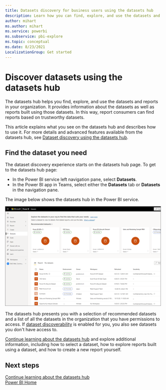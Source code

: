 ```yaml
---
title: Datasets discovery for business users using the datasets hub
description: Learn how you can find, explore, and use the datasets and their related reports in your organization.
author: mihart
ms.author: mihart
ms.service: powerbi
ms.subservice: pbi-explore
ms.topic: conceptual
ms.date: 8/23/2021
LocalizationGroup: Get started
---
```

# Discover datasets using the datasets hub

The datasets hub helps you find, explore, and use the datasets and reports in your organization. It provides information about the datasets as well as reports built using those datasets. In this way, report consumers can find reports based on trustworthy datasets.

This article explains what you see on the datasets hub and describes how to use it. For more details and advanced features available from the datasets hub, see [Dataset discovery using the datasets hub](../connect-data/service-datasets-understand.md).  


## Find the dataset you need

The dataset discovery experience starts on the datasets hub page. To get to the datasets hub page:
* In the Power BI service left navigation pane, select **Datasets**.
* In the Power BI app in Teams, select either the **Datasets** tab or **Datasets** in the navigation pane.

The image below shows the datasets hub in the Power BI service.

![Screenshot of datasets hub page](media/end-user-datasets-hub/power-bi-datasets-hub.png)

The datasets hub presents you with a selection of recommended datasets and a list of all the datasets in the organization that you have permissions to access. If [dataset discoverability](../collaborate-share/service-discovery.md) is enabled for you, you also see datasets you don't have access to.

[Continue learning about the datasets hub](../connect-data/service-datasets-hub.md) and explore additional information, including how to select a dataset, how to explore reports built using a dataset, and how to create a new report yourself. 
  
## Next steps
[Continue learning about the datasets hub](../connect-data/service-datasets-hub.md)    
[Power BI Home](end-user-home.md)
